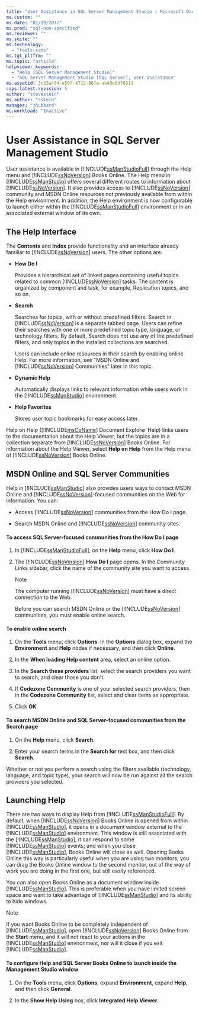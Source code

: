 ```yaml
---
title: "User Assistance in SQL Server Management Studio | Microsoft Docs"
ms.custom: ""
ms.date: "01/19/2017"
ms.prod: "sql-non-specified"
ms.reviewer: ""
ms.suite: ""
ms.technology: 
  - "tools-ssms"
ms.tgt_pltfrm: ""
ms.topic: "article"
helpviewer_keywords: 
  - "Help [SQL Server Management Studio]"
  - "SQL Server Management Studio [SQL Server], user assistance"
ms.assetid: 3c33a474-e507-4712-86fe-ae40e8370319
caps.latest.revision: 5
author: "stevestein"
ms.author: "sstein"
manager: "jhubbard"
ms.workload: "Inactive"
---
```

# User Assistance in SQL Server Management Studio
User assistance is available in [!INCLUDE[ssManStudioFull](../includes/ssmanstudiofull_md.md)] through the Help menu and [!INCLUDE[ssNoVersion](../includes/ssnoversion_md.md)] Books Online. The Help menu in [!INCLUDE[ssManStudio](../includes/ssmanstudio_md.md)] offers several different routes to information about [!INCLUDE[ssNoVersion](../includes/ssnoversion_md.md)]. It also provides access to [!INCLUDE[ssNoVersion](../includes/ssnoversion_md.md)] community and MSDN Online resources not previously available from within the Help environment. In addition, the Help environment is now configurable to launch either within the [!INCLUDE[ssManStudioFull](../includes/ssmanstudiofull_md.md)] environment or in an associated external window of its own.  
  
## The Help Interface  
The **Contents** and **Index** provide functionality and an interface already familiar to [!INCLUDE[ssNoVersion](../includes/ssnoversion_md.md)] users. The other options are:  
  
-   **How Do I**  
  
    Provides a hierarchical set of linked pages containing useful topics related to common [!INCLUDE[ssNoVersion](../includes/ssnoversion_md.md)] tasks. The content is organized by component and task, for example, Replication topics, and so on.  
  
-   **Search**  
  
    Searches for topics, with or without predefined filters. Search in [!INCLUDE[ssNoVersion](../includes/ssnoversion_md.md)] is a separate tabbed page. Users can refine their searches with one or more predefined topic type, language, or technology filters. By default, Search does not use any of the predefined filters, and only topics in the installed collections are searched.  
  
    Users can include online resources in their search by enabling online Help. For more information, see "MSDN Online and [!INCLUDE[ssNoVersion](../includes/ssnoversion_md.md)] Communities" later in this topic.  
  
-   **Dynamic Help**  
  
    Automatically displays links to relevant information while users work in the [!INCLUDE[ssManStudio](../includes/ssmanstudio_md.md)] environment.  
  
-   **Help Favorites**  
  
    Stores user topic bookmarks for easy access later.  
  
Help on Help ([!INCLUDE[msCoName](../includes/msconame_md.md)] Document Explorer Help) links users to the documentation about the Help Viewer, but the topics are in a collection separate from [!INCLUDE[ssNoVersion](../includes/ssnoversion_md.md)] Books Online. For information about the Help Viewer, select **Help on Help** from the Help menu of [!INCLUDE[ssNoVersion](../includes/ssnoversion_md.md)] Books Online.  
  
## MSDN Online and SQL Server Communities  
Help in [!INCLUDE[ssManStudio](../includes/ssmanstudio_md.md)] also provides users ways to contact MSDN Online and [!INCLUDE[ssNoVersion](../includes/ssnoversion_md.md)]-focused communities on the Web for information. You can:  
  
-   Access [!INCLUDE[ssNoVersion](../includes/ssnoversion_md.md)] communities from the How Do I page.  
  
-   Search MSDN Online and [!INCLUDE[ssNoVersion](../includes/ssnoversion_md.md)] community sites.  
  
#### To access SQL Server-focused communities from the How Do I page  
  
1.  In [!INCLUDE[ssManStudioFull](../includes/ssmanstudiofull_md.md)], on the **Help** menu, click **How Do I**.  
  
2.  The [!INCLUDE[ssNoVersion](../includes/ssnoversion_md.md)] **How Do I** page opens. In the Community Links sidebar, click the name of the community site you want to access.  
  
    > [!NOTE]  
    > The computer running [!INCLUDE[ssNoVersion](../includes/ssnoversion_md.md)] must have a direct connection to the Web.  
  
    Before you can search MSDN Online or the [!INCLUDE[ssNoVersion](../includes/ssnoversion_md.md)] communities, you must enable online search.  
  
#### To enable online search  
  
1.  On the **Tools** menu, click **Options**. In the **Options** dialog box, expand the **Environment** and **Help** nodes if necessary, and then click **Online**.  
  
2.  In the **When loading Help content** area, select an online option.  
  
3.  In the **Search these providers** list, select the search providers you want to search, and clear those you don't.  
  
4.  If **Codezone Community** is one of your selected search providers, then in the **Codezone Community** list, select and clear items as appropriate.  
  
5.  Click **OK**.  
  
#### To search MSDN Online and SQL Server-focused communities from the Search page  
  
1.  On the **Help** menu, click **Search**.  
  
2.  Enter your search terms in the **Search for** text box, and then click **Search**.  
  
Whether or not you perform a search using the filters available (technology, language, and topic type), your search will now be run against all the search providers you selected.  
  
## Launching Help  
There are two ways to display Help from [!INCLUDE[ssManStudioFull](../includes/ssmanstudiofull_md.md)]. By default, when [!INCLUDE[ssNoVersion](../includes/ssnoversion_md.md)] Books Online is opened from within [!INCLUDE[ssManStudio](../includes/ssmanstudio_md.md)], it opens in a document window external to the [!INCLUDE[ssManStudio](../includes/ssmanstudio_md.md)] environment. This window is still associated with the [!INCLUDE[ssManStudio](../includes/ssmanstudio_md.md)]; it can respond to some [!INCLUDE[ssManStudio](../includes/ssmanstudio_md.md)] events; and when you close [!INCLUDE[ssManStudio](../includes/ssmanstudio_md.md)], Books Online will close as well. Opening Books Online this way is particularly useful when you are using two monitors; you can drag the Books Online window to the second monitor, out of the way of work you are doing in the first one, but still easily referenced.  
  
You can also open Books Online as a document window inside [!INCLUDE[ssManStudio](../includes/ssmanstudio_md.md)]. This is preferable when you have limited screen space and want to take advantage of [!INCLUDE[ssManStudio](../includes/ssmanstudio_md.md)] and its ability to hide windows.  
  
> [!NOTE]  
> If you want Books Online to be completely independent of [!INCLUDE[ssManStudio](../includes/ssmanstudio_md.md)], open [!INCLUDE[ssNoVersion](../includes/ssnoversion_md.md)] Books Online from the **Start** menu, and it will not react to your actions in the [!INCLUDE[ssManStudio](../includes/ssmanstudio_md.md)] environment, nor will it close if you exit [!INCLUDE[ssManStudio](../includes/ssmanstudio_md.md)].  
  
#### To configure Help and SQL Server Books Online to launch inside the Management Studio window  
  
1.  On the **Tools** menu, click **Options**, expand **Environment**, expand **Help**, and then click **General**.  
  
2.  In the **Show Help Using** box, click **Integrated Help Viewer**.  
  
